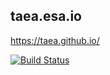 ## taea.esa.io

https://taea.github.io/

[![Build Status](https://travis-ci.org/taea/taea.github.io.svg?branch=esa)](https://travis-ci.org/taea/taea.github.io)
